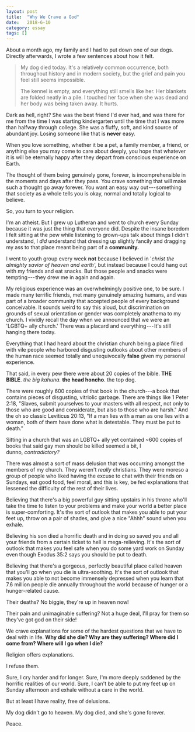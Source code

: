```yaml
---
layout: post
title:  "Why We Crave a God"
date:   2018-6-10
category: essay
tags: []
---
```


About a month ago, my family and I had to put down one of our dogs. Directly afterwards, I wrote a few sentences about how it felt.

> My dog died today. It's a relatively common occurrence, both throughout history and in modern society, but the grief and pain you feel still seems impossible.
>
> The kennel is empty, and everything still smells like her. Her blankets are folded neatly in a pile. I touched her face when she was dead and her body was being taken away. It hurts.

Dark as hell, right? She was the best friend I'd ever had, and was there for me from the time I was starting kindergarten until the time that I was more than halfway through college. She was a fluffy, soft, and kind source of abundant joy. Losing someone like that is **never** easy.

When you love something, whether it be a pet, a family member, a friend, or anything else you may come to care about deeply, you hope that whatever it is will be eternally happy after they depart from conscious experience on Earth.

The thought of them being genuinely gone, forever, is incomprehensible in the moments and days after they pass. You crave something that will make such a thought go away forever. You want an easy way out --- something that society as a whole tells you is okay, normal and totally logical to believe.

So, you turn to your religion.

I'm an atheist. But I grew up Lutheran and went to church every Sunday because it was just the thing that everyone did. Despite the insane boredom I felt sitting at the pew while listening to grown-ups talk about things I didn't understand, I *did* understand that dressing up slightly fancily and dragging my ass to that place meant being part of a **community.**

I went to youth group every week **not** because I believed in '*christ the almighty savior of heaven and earth',* but instead because I could hang out with my friends and eat snacks. But those people and snacks were tempting --- they drew me in again and again.

My religious experience was an overwhelmingly positive one, to be sure. I made many terrific friends, met many genuinely amazing humans, and was part of a broader community that accepted people of every background conceivable. It sounds weird to say this aloud, but discrimination on grounds of sexual orientation or gender was completely anathema to my church. I vividly recall the day when we announced that we were an 'LGBTQ+ ally church.' There was a placard and everything --- It's still hanging there today.

Everything that I had heard about the christian church being a place filled with vile people who harbored disgusting outlooks about other members of the human race seemed totally and unequivocally **false** given my personal experience.

That said, in every pew there were about 20 copies of the bible. **THE BIBLE**. *the big kahuna.* **the head honcho**. the top dog.

There were roughly 600 copies of that book in the church---a book that contains pieces of disgusting, vitriolic garbage. There are things like 1 Peter 2:18, "Slaves, submit yourselves to your masters with all respect, not only to those who are good and considerate, but also to those who are harsh." And the oh so classic Leviticus 20:13, "If a man lies with a man as one lies with a woman, both of them have done what is detestable. They must be put to death."

Sitting in a church that was an LGBTQ+ ally yet contained ~600 copies of books that said gay men should be killed seemed a bit, I dunno, *contradictory?*

There was almost a sort of mass delusion that was occurring amongst the members of my church. They weren't *really* christians. They were moreso a group of people who liked having the excuse to chat with their friends on Sundays, eat good food, feel moral, and this is key, be fed explanations that lessened the difficulty of the rest of their lives.

Believing that there's a big powerful guy sitting upstairs in his throne who'll take the time to listen to your problems and make your world a better place is super-comforting. It's the sort of outlook that makes you able to put your feet up, throw on a pair of shades, and give a nice "Ahhh" sound when you exhale.

Believing his son died a horrific death and in doing so saved you and all your friends from a certain ticket to hell is mega-relieving. It's the sort of outlook that makes you feel safe when you do some yard work on Sunday even though Exodus 35:2 says you should be put to death.

Believing that there's a gorgeous, perfectly beautiful place called heaven that you'll go when you die is ultra-soothing. It's the sort of outlook that makes you able to not become immensely depressed when you learn that 7.6 million people die annually throughout the world because of hunger or a hunger-related cause.

Their deaths? No biggie, they're up in heaven now!

Their pain and unimaginable suffering? Not a huge deal, I'll pray for them so they've got god on their side!

We crave explanations for some of the hardest questions that we have to deal with in life. **Why did she die? Why are they suffering? Where did I come from? Where will I go when I die?**

Religion offers explanations.

I refuse them.

Sure, I cry harder and for longer. Sure, I'm more deeply saddened by the horrific realities of our world. Sure, I can't be able to put my feet up on Sunday afternoon and exhale without a care in the world.

But at least I have reality, free of delusions.

My dog didn't go to heaven. My dog died, and she's gone forever.

Peace.